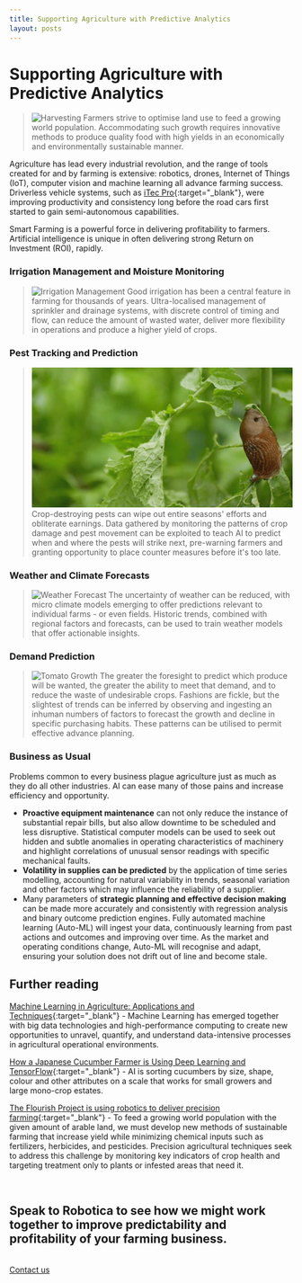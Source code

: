 ```yaml
---
title: Supporting Agriculture with Predictive Analytics
layout: posts
---
```


# Supporting Agriculture with Predictive Analytics
>![Harvesting](/images/harvesting.png)
Farmers strive to optimise land use to feed a growing world population.  Accommodating such growth requires innovative methods to produce quality food with high yields in an economically and environmentally sustainable manner. 

Agriculture has lead every industrial revolution, and the range of tools created for and by farming is extensive:  robotics, drones, Internet of Things (IoT), computer vision and machine learning all advance farming success.  Driverless vehicle systems, such as [iTec Pro](https://www.deere.com/en/technology-products/precision-ag-technology/guidance/itec-pro/){:target="_blank"}, were improving productivity and consistency long before the road cars first started to gain semi-autonomous capabilities.

Smart Farming is a powerful force in delivering profitability to farmers.  Artificial intelligence is unique in often delivering strong Return on Investment (ROI), rapidly.


### Irrigation Management and Moisture Monitoring
>![Irrigation Management](/images/irrigation-management.png)
Good irrigation has been a central feature in farming for thousands of years.  Ultra-localised management of sprinkler and drainage systems, with discrete control of timing and flow, can reduce the amount of wasted water, deliver more flexibility in operations and produce a higher yield of crops.


### Pest Tracking and Prediction
>![Pest Tracking](/images/pest-tracking.png)
Crop-destroying pests can wipe out entire seasons' efforts and obliterate earnings.  Data gathered by monitoring the patterns of crop damage and pest movement can be exploited to teach AI to predict when and where the pests will strike next, pre-warning farmers and granting opportunity to place counter measures before it's too late.


### Weather and Climate Forecasts
>![Weather Forecast](/images/weather-forecast.png)
The uncertainty of weather can be reduced, with micro climate models emerging to offer predictions relevant to individual farms - or even fields.  Historic trends, combined with regional factors and forecasts, can be used to train weather models that offer actionable insights.


### Demand Prediction
>![Tomato Growth](/images/tomato-greenhouse.png)
The greater the foresight to predict which produce will be wanted, the greater the ability to meet that demand, and to reduce the waste of undesirable crops.  Fashions are fickle, but the slightest of trends can be inferred by observing and ingesting an inhuman numbers of factors to forecast the growth and decline in specific purchasing habits.  These patterns can be utilised to permit effective advance planning.


### Business as Usual
Problems common to every business plague agriculture just as much as they do all other industries.  AI can ease many of those pains and increase efficiency and opportunity.

- **Proactive equipment maintenance** can not only reduce the instance of substantial repair bills, but also allow downtime to be scheduled and less disruptive.  Statistical computer models can be used to seek out hidden and subtle anomalies in operating characteristics of machinery and highlight correlations of unusual sensor readings with specific mechanical faults.
- **Volatility in supplies can be predicted** by the application of time series modelling, accounting for natural variability in trends, seasonal variation and other factors which may influence the reliability of a supplier.
- Many parameters of **strategic planning and effective decision making** can be made more accurately and consistently with regression analysis and binary outcome prediction engines.  Fully automated machine learning (Auto-ML) will ingest your data, continuously learning from past actions and outcomes and improving over time.  As the market and operating conditions change, Auto-ML will recognise and adapt, ensuring your solution does not drift out of line and become stale.



## Further reading
[Machine Learning in Agriculture: Applications and Techniques](https://www.kdnuggets.com/2019/05/machine-learning-agriculture-applications-techniques.html){:target="_blank"} - Machine Learning has emerged together with big data technologies and high-performance computing to create new opportunities to unravel, quantify, and understand data-intensive processes in agricultural operational environments.

[How a Japanese Cucumber Farmer is Using Deep Learning and TensorFlow](https://cloud.google.com/blog/products/gcp/how-a-japanese-cucumber-farmer-is-using-deep-learning-and-tensorflow){:target="_blank"} - AI is sorting cucumbers by size, shape, colour and other attributes on a scale that works for small growers and large mono-crop estates.

[The Flourish Project is using robotics to deliver precision farming](http://flourish-project.eu/){:target="_blank"} - To feed a growing world population with the given amount of arable land, we must develop new methods of sustainable farming that increase yield while minimizing chemical inputs such as fertilizers, herbicides, and pesticides. Precision agricultural techniques seek to address this challenge by monitoring key indicators of crop health and targeting treatment only to plants or infested areas that need it.

<br />


## Speak to Robotica to see how we might work together to improve predictability and profitability of your farming business.
<br />
<a href = '/contact' class = 'button'>Contact us</a>
<br />
